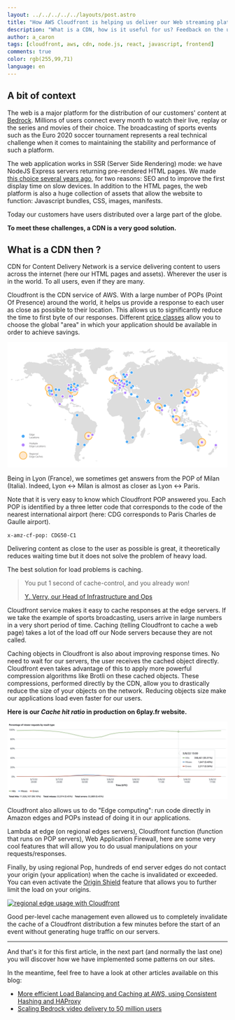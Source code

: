 ```yaml
---
layout: ../../../../../layouts/post.astro
title: "How AWS Cloudfront is helping us deliver our Web streaming platform? - Part 1"
description: "What is a CDN, how is it useful for us? Feedback on the use of the AWS Cloudfront service for the deployment of high traffic web applications. Configuration example, best practices."
author: a_caron
tags: [cloudfront, aws, cdn, node.js, react, javascript, frontend]
comments: true
color: rgb(255,99,71)
language: en
---
```


## A bit of context

The web is a major platform for the distribution of our customers' content at [Bedrock](https://www.bedrockstreaming.com/).
Millions of users connect every month to watch their live, replay or the series and movies of their choice.
The broadcasting of sports events such as the Euro 2020 soccer tournament represents a real technical challenge when it comes to maintaining the stability and performance of such a platform.

The web application works in SSR (Server Side Rendering) mode: we have NodeJS Express servers returning pre-rendered HTML pages.
We made [this choice several years ago](/2017/05/17/spa-mode-isomorphism-js), for two reasons: SEO and to improve the first display time on slow devices.
In addition to the HTML pages, the web platform is also a huge collection of assets that allow the website to function: Javascript bundles, CSS, images, manifests.

Today our customers have users distributed over a large part of the globe.

**To meet these challenges, a CDN is a very good solution.**

## What is a CDN then ?

CDN for Content Delivery Network is a service delivering content to users across the internet (here our HTML pages and assets).
Wherever the user is in the world.
To all users, even if they are many.

Cloudfront is the CDN service of AWS.
With a large number of POPs (Point Of Presence) around the world, it helps us provide a response to each user as close as possible to their location.
This allows us to significantly reduce the time to first byte of our responses.
Different [price classes](https://docs.aws.amazon.com/AmazonCloudFront/latest/DeveloperGuide/PriceClass.html) allow you to choose the global "area" in which your application should be available in order to achieve savings.

![Worldmap of AWS cloudfront edges from Cloudfront official documentation](edges.png)

Being in Lyon (France), we sometimes get answers from the POP of Milan (Italia).
Indeed, Lyon ↔ Milan is almost as closer as Lyon ↔ Paris.

Note that it is very easy to know which Cloudfront POP answered you.
Each POP is identified by a three letter code that corresponds to the code of the nearest international airport (here: CDG corresponds to Paris Charles de Gaulle airport).

```
x-amz-cf-pop: CDG50-C1
```

Delivering content as close to the user as possible is great, it theoretically reduces waiting time but it does not solve the problem of heavy load.

The best solution for load problems is caching.

> You put 1 second of cache-control, and you already won!
>
> [Y. Verry, our Head of Infrastructure and Ops](https://twitter.com/yverry)


Cloudfront service makes it easy to cache responses at the edge servers.
If we take the example of sports broadcasting, users arrive in large numbers in a very short period of time.
Caching (telling Cloudfront to cache a web page) takes a lot of the load off our Node servers because they are not called.

Caching objects in Cloudfront is also about improving response times.
No need to wait for our servers, the user receives the cached object directly.
Cloudfront even takes advantage of this to apply more powerful compression algorithms like Brotli on these cached objects.
These compressions, performed directly by the CDN, allow you to drastically reduce the size of your objects on the network.
Reducing objects size make our applications load even faster for our users.

**Here is our _Cache hit ratio_ in production on 6play.fr website.**

![cache hit ratio graph showing that we have 99.10% of cache hit rate for our main website](cache-hit-ratio.png)

Cloudfront also allows us to do "Edge computing": run code directly in Amazon edges and POPs instead of doing it in our applications.

Lambda at edge (on regional edges servers), Cloudfront function (function that runs on POP servers), Web Application Firewall, here are some very cool features that will allow you to do usual manipulations on your requests/responses.

Finally, by using regional Pop, hundreds of end server edges do not contact your origin (your application) when the cache is invalidated or exceeded.
You can even activate the [Origin Shield](https://docs.aws.amazon.com/AmazonCloudFront/latest/DeveloperGuide/origin-shield.html) feature that allows you to further limit the load on your origins.

[![regional edge usage with Cloudfront](regional.png)](regional.png)

Good per-level cache management even allowed us to completely invalidate the cache of a Cloudfront distribution a few minutes before the start of an event without generating huge traffic on our servers.

---

And that's it for this first article, in the next part (and normally the last one) you will discover how we have implemented some patterns on our sites.

In the meantime, feel free to have a look at other articles available on this blog:

- [More efficient Load Balancing and Caching at AWS, using Consistent Hashing and HAProxy](/2021/11/18/hsdo)
- [Scaling Bedrock video delivery to 50 million users](/2021/12/15/scaling-bedrock-video-delivery-to-50-million-users)
